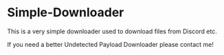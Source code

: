 # Simple-Downloader
This is a very simple downloader used to download files from Discord etc.

If you need a better Undetected Payload Downloader please contact me!
